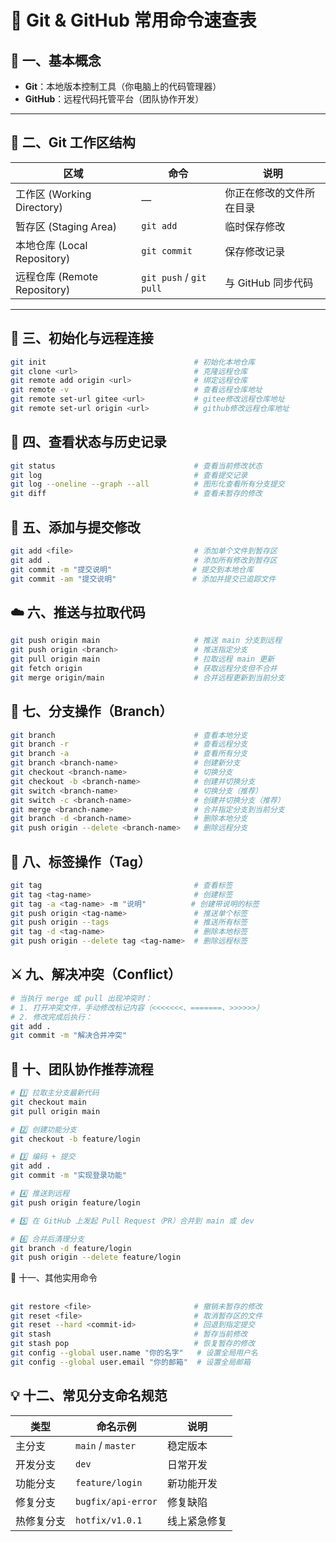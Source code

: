# 🧰 Git & GitHub 常用命令速查表

## 🧱 一、基本概念
- **Git**：本地版本控制工具（你电脑上的代码管理器）
- **GitHub**：远程代码托管平台（团队协作开发）

---

## 📂 二、Git 工作区结构

| 区域 | 命令 | 说明 |
|------|------|------|
| 工作区 (Working Directory) | — | 你正在修改的文件所在目录 |
| 暂存区 (Staging Area) | `git add` | 临时保存修改 |
| 本地仓库 (Local Repository) | `git commit` | 保存修改记录 |
| 远程仓库 (Remote Repository) | `git push` / `git pull` | 与 GitHub 同步代码 |

---

## 🚀 三、初始化与远程连接

```bash
git init                                 # 初始化本地仓库
git clone <url>                          # 克隆远程仓库
git remote add origin <url>              # 绑定远程仓库
git remote -v                            # 查看远程仓库地址
git remote set-url gitee <url>           # gitee修改远程仓库地址
git remote set-url origin <url>          # github修改远程仓库地址

```
## 🧩 四、查看状态与历史记录
```bash
git status                               # 查看当前修改状态
git log                                  # 查看提交记录
git log --oneline --graph --all          # 图形化查看所有分支提交
git diff                                 # 查看未暂存的修改
```
## 🧾 五、添加与提交修改
```bash
git add <file>                           # 添加单个文件到暂存区
git add .                                # 添加所有修改到暂存区
git commit -m "提交说明"                  # 提交到本地仓库
git commit -am "提交说明"                 # 添加并提交已追踪文件
```

##  ☁️ 六、推送与拉取代码
```bash
git push origin main                     # 推送 main 分支到远程
git push origin <branch>                 # 推送指定分支
git pull origin main                     # 拉取远程 main 更新
git fetch origin                         # 获取远程分支但不合并
git merge origin/main                    # 合并远程更新到当前分支
```
## 🌿 七、分支操作（Branch）
```bash
git branch                               # 查看本地分支
git branch -r                            # 查看远程分支
git branch -a                            # 查看所有分支
git branch <branch-name>                 # 创建新分支
git checkout <branch-name>               # 切换分支
git checkout -b <branch-name>            # 创建并切换分支
git switch <branch-name>                 # 切换分支（推荐）
git switch -c <branch-name>              # 创建并切换分支（推荐）
git merge <branch-name>                  # 合并指定分支到当前分支
git branch -d <branch-name>              # 删除本地分支
git push origin --delete <branch-name>   # 删除远程分支
```
## 🔄 八、标签操作（Tag）
```bash
git tag                                  # 查看标签
git tag <tag-name>                       # 创建标签
git tag -a <tag-name> -m "说明"          # 创建带说明的标签
git push origin <tag-name>               # 推送单个标签
git push origin --tags                   # 推送所有标签
git tag -d <tag-name>                    # 删除本地标签
git push origin --delete tag <tag-name>  # 删除远程标签
```
## ⚔️ 九、解决冲突（Conflict）
```bash
# 当执行 merge 或 pull 出现冲突时：
# 1. 打开冲突文件，手动修改标记内容（<<<<<<<、=======、>>>>>>）
# 2. 修改完成后执行：
git add .
git commit -m "解决合并冲突"

```

## 👥 十、团队协作推荐流程
```bash
# 1️⃣ 拉取主分支最新代码
git checkout main
git pull origin main

# 2️⃣ 创建功能分支
git checkout -b feature/login

# 3️⃣ 编码 + 提交
git add .
git commit -m "实现登录功能"

# 4️⃣ 推送到远程
git push origin feature/login

# 5️⃣ 在 GitHub 上发起 Pull Request（PR）合并到 main 或 dev

# 6️⃣ 合并后清理分支
git branch -d feature/login
git push origin --delete feature/login
```
🧼 十一、其他实用命令
## 
```bash
git restore <file>                       # 撤销未暂存的修改
git reset <file>                         # 取消暂存区的文件
git reset --hard <commit-id>             # 回退到指定提交
git stash                                # 暂存当前修改
git stash pop                            # 恢复暂存的修改
git config --global user.name "你的名字"   # 设置全局用户名
git config --global user.email "你的邮箱"  # 设置全局邮箱
```

## 💡 十二、常见分支命名规范
| 类型    | 命名示例               | 说明     |
| ----- | ------------------ | ------ |
| 主分支   | `main` / `master`  | 稳定版本   |
| 开发分支  | `dev`              | 日常开发   |
| 功能分支  | `feature/login`    | 新功能开发  |
| 修复分支  | `bugfix/api-error` | 修复缺陷   |
| 热修复分支 | `hotfix/v1.0.1`    | 线上紧急修复 |
